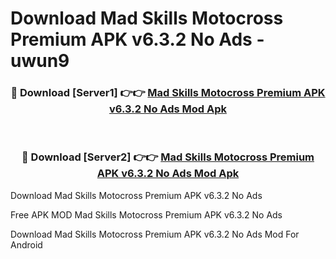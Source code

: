 # Download Mad Skills Motocross Premium APK v6.3.2 No Ads - uwun9



<div align="center">
<h3>🔴 Download [Server1] 👉👉 <a href="https://momento.my/?title=Mad_Skills_Motocross_Premium_APK_v6.3.2_No_Ads">Mad Skills Motocross Premium APK v6.3.2 No Ads Mod Apk</a></h3><br>

<h3>🔴 Download [Server2] 👉👉 <a href="https://momento.my/?title=Mad_Skills_Motocross_Premium_APK_v6.3.2_No_Ads">Mad Skills Motocross Premium APK v6.3.2 No Ads Mod Apk</a></h3>
</div>



Download Mad Skills Motocross Premium APK v6.3.2 No Ads 

Free APK MOD Mad Skills Motocross Premium APK v6.3.2 No Ads 

Download Mad Skills Motocross Premium APK v6.3.2 No Ads Mod For Android
